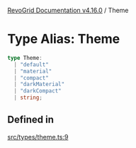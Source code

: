 [RevoGrid Documentation v4.16.0](README.md) / Theme

# Type Alias: Theme

```ts
type Theme: 
  | "default"
  | "material"
  | "compact"
  | "darkMaterial"
  | "darkCompact"
  | string;
```

## Defined in

[src/types/theme.ts:9](https://github.com/revolist/revogrid/blob/09cdc1e0b86c0627e1eaa752c7fd0bb1b7b42330/src/types/theme.ts#L9)
